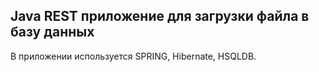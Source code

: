 ## Java REST приложение для загрузки файла в базу данных
В приложении используется SPRING, Hibernate, HSQLDB. 
